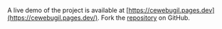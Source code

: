 A live demo of the project is available at [https://cewebugil.pages.dev](https://cewebugil.pages.dev/).
Fork the [repository](https://github.com/faridfardhane) on GitHub.